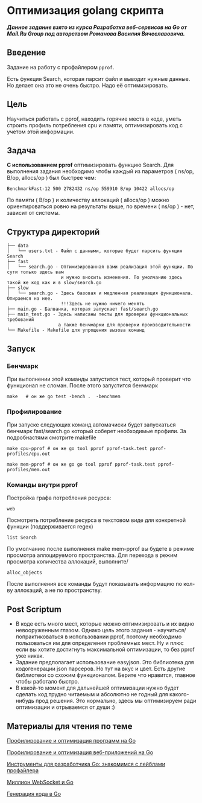 # Оптимизация golang скрипта

***Данное задание взято из курса Разработка веб-сервисов на Go от Mail.Ru Group под авторством Романова Василия Вячеславовича.***

## Введение

Задание на работу с профайлером `pprof`.

Есть функция Search, которая парсит файл и выводит нужные данные. 
Но делает она это не очень быстро. Надо её оптимизировать.

## Цель

Научиться работать с pprof, находить горячие места в коде, уметь строить профиль 
потребления cpu и памяти, оптимизировать код с учетом этой информации.

## Задача

**С использованием pprof** оптимизировать функцию Search.
Для выполнения задания необходимо чтобы каждый из параметров ( ns/op, B/op, allocs/op ) был быстрее чем:
```
BenchmarkFast-12 500 2782432 ns/op 559910 B/op 10422 allocs/op
```

По памяти ( B/op ) и количеству аллокаций ( allocs/op ) можно ориентироваться ровно на 
результаты выше, по времени ( ns/op ) - нет, зависит от системы.

## Структура директорий

```shell
├── data
│   └── users.txt - Файл с данными, которые будет парсить функция Search
├── fast
│   └── search.go - Оптимизированная вами реализация этой функции. По сути только здесь вам 
                    и нужно вносить изменения. По умолчанию здесь такой же код как и в slow/search.go
├── slow
│   └── search.go - Здесь базовая и медленная реализация функционала. Опираемся на нее. 
                    !!!Здесь не нужно ничего менять
├── main.go - Балванка, которая запускает fast/search.go
├── main_test.go - Здесь написаны тесты для проверки функциональных требований 
                   а также бенчмарки для проверки производительности
└── Makefile - Makefile для упрощения вызова команд
```

## Запуск

### Бенчмарк
При выполнении этой команды запустится тест, который проверит что функционал не сломан. После
этого запустится бенчмарк
```shell
make   # он же go test -bench .  -benchmem
```

### Профилирование
При запуске следующих команд автомачиски будет запускаться бенчмарк fast/search.go 
который соберет необходимые профили. За подробнастями смотрите makefile
```shell
make cpu-pprof # он же go tool pprof pprof-task.test pprof-profiles/cpu.out
```
```shell
make mem-pprof # он же go go tool pprof pprof-task.test pprof-profiles/mem.out
```

### Команды внутри pprof
Постройка графа потребления ресурса:
```shell
web 
```
Посмотреть потребление ресурса в текстовом виде для конкретной функции (поддерживается regex)
```shell
list Search
```

По умолчанию после выполнения make mem-pprof вы будете в режиме просмотра аллоцируемого пространства.
Для перехода в режим просмотра количества аллокаций, выполните/
```
alloc_objects
```
После выполнения все команды будут показывать информацию по кол-ву аллокаций, а не по пространству.

## Post Scriptum
* В коде есть много мест, которые можно оптимизировать и их видно невооруженным глазом. Однако цель
этого задания - научиться/попрактиковаться в использовании pprof, поэтому необходимо пользоваться им
для определения проблемных мест. Ну и плюс если вы хотите достигнуть максимальной оптимизации, то без 
pprof уже никак.
* Задание предполагает использование easyjson. Это библиотека для кодогенерации json парсеров. 
Но тут на вкус и цвет. Есть другие библиотеки со схожим функционалом. Берите что нравится,
главное чтобы работало быстро.
* В какой-то момент для дальнейшей оптимизации нужно будет сделать код трудно читаемым и абсолютно
не годный для какого-нибудь прод решения. Это нормально, здесь мы оптимизируем ради оптимизации и отрываемся от души :)

## Материалы для чтения по теме
[Профилирование и оптимизация программ на Go](https://habr.com/ru/company/badoo/blog/301990/)

[Профилирование и оптимизация веб-приложений на Go](https://habr.com/ru/company/badoo/blog/324682/)

[Инструменты для разработчика Go: знакомимся с лейблами профайлера](https://habr.com/ru/company/badoo/blog/332636/)

[Миллион WebSocket и Go](https://habr.com/ru/company/vk/blog/331784/)

[Генерация кода в Go](https://habr.com/ru/post/269887/)